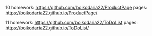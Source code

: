 10 homework: https://github.com/boikodaria22/ProductPage
pages: https://boikodaria22.github.io/ProductPage/

11 homework: https://github.com/boikodaria22/ToDoList
pages: https://boikodaria22.github.io/ToDoList/
